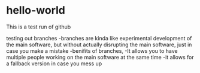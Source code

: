 # hello-world
This is a test run of github

testing out branches
-branches are kinda like experimental development of the main software, but without actually disrupting the main software, just in case you make a mistake
-benifits of branches,
  -It allows you to have multiple people working on the main software at the same time
  -it allows for a fallback version in case you mess up
